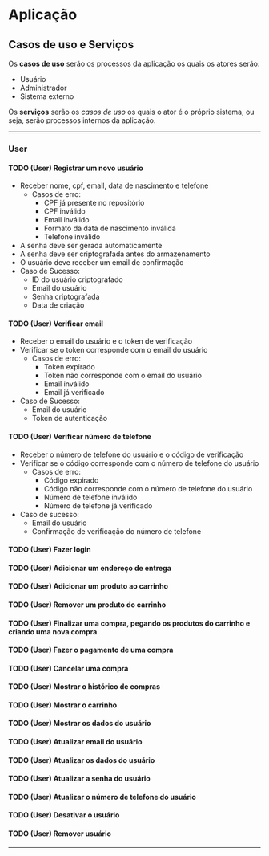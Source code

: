 # Aplicação

## Casos de uso e Serviços

Os **casos de uso** serão os processos da aplicação os quais os atores serão:

- Usuário
- Administrador
- Sistema externo

Os **serviços** serão os *casos de uso* os quais o ator é o próprio sistema, ou seja, serão processos internos da aplicação.

---

### User

#### TODO (User) Registrar um novo usuário

- Receber nome, cpf, email, data de nascimento e telefone
  - Casos de erro:
    - CPF já presente no repositório
    - CPF inválido
    - Email inválido
    - Formato da data de nascimento inválida
    - Telefone inválido
- A senha deve ser gerada automaticamente
- A senha deve ser criptografada antes do armazenamento
- O usuário deve receber um email de confirmação
- Caso de Sucesso:
  - ID do usuário criptografado
  - Email do usuário
  - Senha criptografada
  - Data de criação

#### TODO (User) Verificar email

- Receber o email do usuário e o token de verificação
- Verificar se o token corresponde com o email do usuário
  - Casos de erro:
    - Token expirado
    - Token não corresponde com o email do usuário
    - Email inválido
    - Email já verificado
- Caso de Sucesso:
  - Email do usuário
  - Token de autenticação

#### TODO (User) Verificar número de telefone

- Receber o número de telefone do usuário e o código de verificação
- Verificar se o código corresponde com o número de telefone do usuário
  - Casos de erro:
    - Código expirado
    - Código não corresponde com o número de telefone do usuário
    - Número de telefone inválido
    - Número de telefone já verificado
- Caso de sucesso:
  - Email do usuário
  - Confirmação de verificação do número de telefone

#### TODO (User) Fazer login

#### TODO (User) Adicionar um endereço de entrega

#### TODO (User) Adicionar um produto ao carrinho

#### TODO (User) Remover um produto do carrinho

#### TODO (User) Finalizar uma compra, pegando os produtos do carrinho e criando uma nova compra

#### TODO (User) Fazer o pagamento de uma compra

#### TODO (User) Cancelar uma compra

#### TODO (User) Mostrar o histórico de compras

#### TODO (User) Mostrar o carrinho

#### TODO (User) Mostrar os dados do usuário

#### TODO (User) Atualizar email do usuário

#### TODO (User) Atualizar os dados do usuário

#### TODO (User) Atualizar a senha do usuário

#### TODO (User) Atualizar o número de telefone do usuário

#### TODO (User) Desativar o usuário

#### TODO (User) Remover usuário

---

